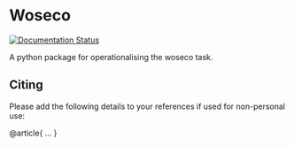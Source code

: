 # Woseco

[![Documentation Status](https://readthedocs.org/projects/woseco/badge/?version=latest)](https://woseco.readthedocs.io/en/latest/?badge=latest)

A python package for operationalising the woseco task.

## Citing

Please add the following details to your references if used for non-personal use:

@article{
   ...
}
